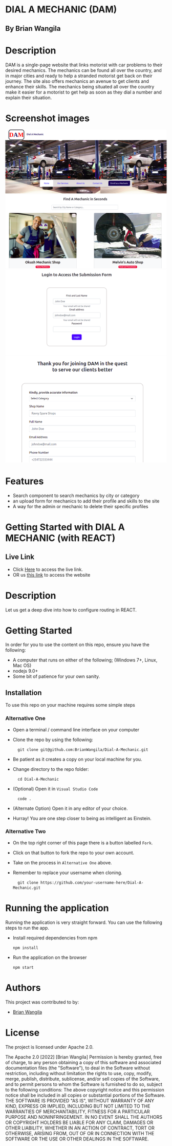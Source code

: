 # DIAL A MECHANIC (DAM)

## By Brian Wangila


# Description
DAM is a single-page website that links motorist with car problems to their desired mechanics. The mechanics can be found all over the country, and in major cities and ready to help a stranded motorist get back on their journey. The site also offers mechanics an avenue to get clients and enhance their skills. The mechanics being situated all over the country make it easier for a motorist to get help as soon as they dial a number and explain their situation.

# Screenshot images

<img src="./public/assets/images/homepage.png"/>

<img src="./public/assets/images/mechanicspage.png"/>

<img src="./public/assets/images/login.png"/>

<img src="./public/assets/images/fillform.png"/>



# Features
- Search component to search mechanics by city or category
- an upload form for mechanics to add their profile and skills to the site
- A way for the admin or mechanic to delete their specific profiles


# Getting Started with DIAL A MECHANIC (with REACT)

## Live Link
- Click [Here](https://brianwangila.github.io/Dial-A-Mechanic/) to access the live link.
- OR us [this link](https://dry-chamber-57688.herokuapp.com/) to access the website


# Description
Let us get a deep dive into how to configure routing in REACT.
# Getting Started
In order for you to use the content on this repo, ensure you have the following:

- A computer that runs on either of the following; (Windows 7+, Linux, Mac OS)
- nodejs 9.0+
- Some bit of patience for your own sanity.

## Installation

To use this repo on your machine requires some simple steps

### Alternative One

- Open a terminal / command line interface on your computer
- Clone the repo by using the following:

        git clone git@github.com:BrianWangila/Dial-A-Mechanic.git

- Be patient as it creates a copy on your local machine for you.
- Change directory to the repo folder:

        cd Dial-A-Mechanic

- (Optional) Open it in ``Visual Studio Code``

        code .

- (Alternate Option) Open it in any editor of your choice.
- Hurray! You are one step closer to being as intelligent as Einstein.

### Alternative Two

- On the top right corner of this page there is a button labelled ``Fork``.
- Click on that button to fork the repo to your own account.
- Take on the process in ``Alternative One`` above.
- Remember to replace your username when cloning.

        git clone https://github.com/your-username-here/Dial-A-Mechanic.git


# Running the application

Running the application is very straight forward. You can use the following steps to run the app.

- Install required dependencies from npm

      npm install

- Run the application on the browser

      npm start

# Authors
This project was contributed to by:
- [Brian Wangila](https://github.com/BrianWangila/)

# License
The project is licensed under Apache 2.0.

The Apache 2.0 [2022] [Brian Wangila] Permission is hereby granted, free of charge, to any person obtaining a copy of this software and associated documentation files (the "Software"), to deal in the Software without restriction, including without limitation the rights to use, copy, modify, merge, publish, distribute, sublicense, and/or sell copies of the Software, and to permit persons to whom the Software is furnished to do so, subject to the following conditions: The above copyright notice and this permission notice shall be included in all copies or substantial portions of the Software. THE SOFTWARE IS PROVIDED "AS IS", WITHOUT WARRANTY OF ANY KIND, EXPRESS OR IMPLIED, INCLUDING BUT NOT LIMITED TO THE WARRANTIES OF MERCHANTABILITY, FITNESS FOR A PARTICULAR PURPOSE AND NONINFRINGEMENT. IN NO EVENT SHALL THE AUTHORS OR COPYRIGHT HOLDERS BE LIABLE FOR ANY CLAIM, DAMAGES OR OTHER LIABILITY, WHETHER IN AN ACTION OF CONTRACT, TORT OR OTHERWISE, ARISING FROM, OUT OF OR IN CONNECTION WITH THE SOFTWARE OR THE USE OR OTHER DEALINGS IN THE SOFTWARE.